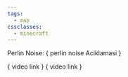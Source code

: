 ```yaml
---
tags:
  - map
cssclasses:
  - minecraft
---
```

Perlin Noise: { perlin noise Aciklamasi }

{ video link }
{ video link }